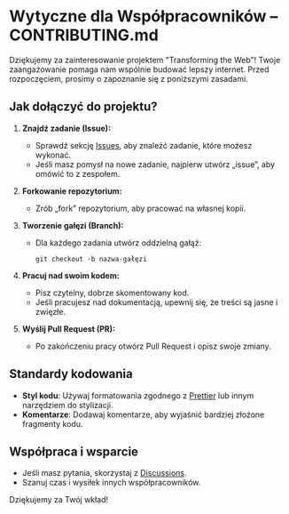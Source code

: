 # Wytyczne dla Współpracowników – CONTRIBUTING.md

Dziękujemy za zainteresowanie projektem "Transforming the Web"! Twoje zaangażowanie pomaga nam wspólnie budować lepszy internet. Przed rozpoczęciem, prosimy o zapoznanie się z poniższymi zasadami.

## Jak dołączyć do projektu?

1. **Znajdź zadanie (Issue):**
   - Sprawdź sekcję [Issues](https://github.com/twoje_repozytorium/issues), aby znaleźć zadanie, które możesz wykonać.
   - Jeśli masz pomysł na nowe zadanie, najpierw utwórz „issue”, aby omówić to z zespołem.

2. **Forkowanie repozytorium:**
   - Zrób „fork” repozytorium, aby pracować na własnej kopii.

3. **Tworzenie gałęzi (Branch):**
   - Dla każdego zadania utwórz oddzielną gałąź:
     ```
     git checkout -b nazwa-gałęzi
     ```

4. **Pracuj nad swoim kodem:**
   - Pisz czytelny, dobrze skomentowany kod.
   - Jeśli pracujesz nad dokumentacją, upewnij się, że treści są jasne i zwięzłe.

5. **Wyślij Pull Request (PR):**
   - Po zakończeniu pracy otwórz Pull Request i opisz swoje zmiany.

## Standardy kodowania
- **Styl kodu**: Używaj formatowania zgodnego z [Prettier](https://prettier.io/) lub innym narzędziem do stylizacji.
- **Komentarze**: Dodawaj komentarze, aby wyjaśnić bardziej złożone fragmenty kodu.

## Współpraca i wsparcie
- Jeśli masz pytania, skorzystaj z [Discussions](https://github.com/twoje_repozytorium/discussions).
- Szanuj czas i wysiłek innych współpracowników.

Dziękujemy za Twój wkład!
